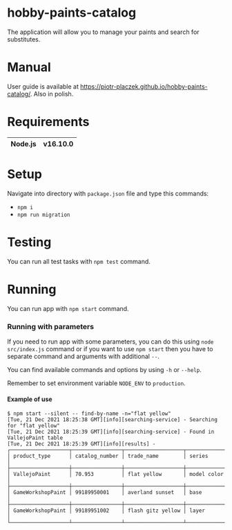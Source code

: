 # hobby-paints-catalog
The application will allow you to manage your paints and search for substitutes.

# Manual
User guide is available at https://piotr-placzek.github.io/hobby-paints-catalog/.
Also in polish.

# Requirements
| Node.js | v16.10.0 |
|-|-|
# Setup
Navigate into directory with `package.json` file and type this commands:
- `npm i`
- `npm run migration`

# Testing
You can run all test tasks with `npm test` command.

# Running
You can run app with `npm start` command.

### Running with parameters
If you need to run app with some parameters,
you can do this using `node src/index.js` command
or if you want to use `npm start` then you have to separate command and arguments
with additional `--`.

You can find available commands and options by using `-h` or `--help`.

Remember to set environment variable `NODE_ENV` to `production`.

#### Example of use
```
$ npm start --silent -- find-by-name -n="flat yellow"
[Tue, 21 Dec 2021 18:25:38 GMT][info][searching-service] - Searching for "flat yellow"
[Tue, 21 Dec 2021 18:25:39 GMT][info][searching-service] - Found in VallejoPaint table
[Tue, 21 Dec 2021 18:25:39 GMT][info][results] -
┌───────────────────┬────────────────┬───────────────────┬─────────────┐
│ product_type      │ catalog_number │ trade_name        │ series      │
├───────────────────┼────────────────┼───────────────────┼─────────────┤
│ VallejoPaint      │ 70.953         │ flat yellow       │ model color │
├───────────────────┼────────────────┼───────────────────┼─────────────┤
│ GameWorkshopPaint │ 99189950001    │ averland sunset   │ base        │
├───────────────────┼────────────────┼───────────────────┼─────────────┤
│ GameWorkshopPaint │ 99189951002    │ flash gitz yellow │ layer       │
└───────────────────┴────────────────┴───────────────────┴─────────────┘
```

